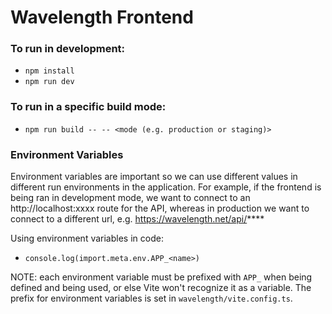# Wavelength Frontend

### To run in development:

- `npm install`
- `npm run dev`

### To run in a specific build mode:

- `npm run build -- -- <mode (e.g. production or staging)>`

### Environment Variables

Environment variables are important so we can use different values in different run environments in the application. For example, if the frontend is being ran in development mode, we want to connect to an http://localhost:xxxx route for the API, whereas in production we want to connect to a different url, e.g. https://wavelength.net/api/****

Using environment variables in code:

- `console.log(import.meta.env.APP_<name>)`

NOTE: each environment variable must be prefixed with `APP_` when being defined and being used, or else Vite won't recognize it as a variable. The prefix for environment variables is set in `wavelength/vite.config.ts`.
